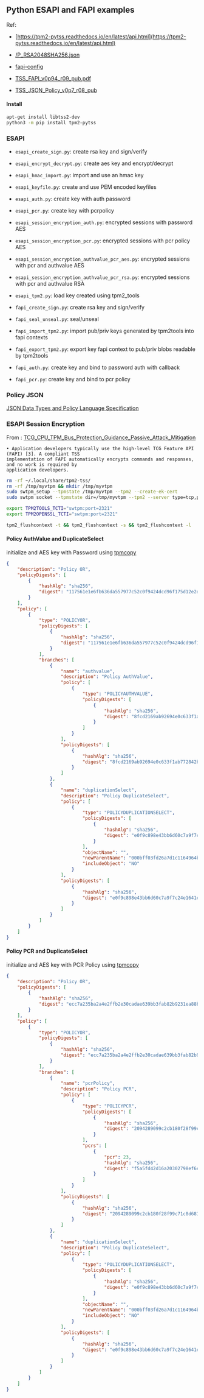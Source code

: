 ## Python ESAPI and FAPI examples


Ref: 

* [https://tpm2-pytss.readthedocs.io/en/latest/api.html](https://tpm2-pytss.readthedocs.io/en/latest/api.html)
* [/P_RSA2048SHA256.json](https://github.com/tpm2-software/tpm2-tss/blob/master/dist/fapi-profiles/P_RSA2048SHA256.json)
* [fapi-config](https://github.com/tpm2-software/tpm2-tss/blob/master/doc/fapi-config.md)

* [TSS_FAPI_v0p94_r09_pub.pdf](https://trustedcomputinggroup.org/wp-content/uploads/TSS_FAPI_v0p94_r09_pub.pdf)
* [TSS_JSON_Policy_v0p7_r08_pub](https://trustedcomputinggroup.org/wp-content/uploads/TSS_JSON_Policy_v0p7_r08_pub.pdf)

#### Install

```bash
apt-get install libtss2-dev
python3 -m pip install tpm2-pytss
```


### ESAPI

- `esapi_create_sign.py`: create rsa key and sign/verify
- `esapi_encrypt_decrypt.py`: create aes key and encrypt/decrypt
- `esapi_hmac_import.py`: import and use an hmac key
- `esapi_keyfile.py`: create and use PEM encoded keyfiles
- `esapi_auth.py`: create key with auth password
- `esapi_pcr.py`: create key with pcrpolicy
- `esapi_session_encryption_auth.py`:  encrypted sessions with password AES
- `esapi_session_encryption_pcr.py`: encrypted sessions with pcr policy AES
- `esapi_session_encryption_authvalue_pcr_aes.py`:  encrypted sessions with pcr and authvalue AES
- `esapi_session_encryption_authvalue_pcr_rsa.py`:  encrypted sessions with pcr and authvalue RSA
- `esapi_tpm2.py`: load key created using tpm2_tools

- `fapi_create_sign.py`: create rsa key and sign/verify
- `fapi_seal_unseal.py`: seal/unseal 
- `fapi_import_tpm2.py`: import pub/priv keys generated by tpm2tools into fapi contexts
- `fapi_export_tpm2.py`: export key fapi context to pub/priv blobs readable by tpm2tools
- `fapi_auth.py`: create key and bind to password auth with callback
- `fapi_pcr.py`: create key and bind to pcr policy

### Policy JSON

[JSON Data Types and Policy Language Specification](https://trustedcomputinggroup.org/resource/tcg-tss-json/)


### ESAPI Session Encryption

From : [TCG_CPU_TPM_Bus_Protection_Guidance_Passive_Attack_Mitigation](https://trustedcomputinggroup.org/wp-content/uploads/TCG_CPU_TPM_Bus_Protection_Guidance_Passive_Attack_Mitigation_8May23-3.pdf)

```
• Application developers typically use the high-level TCG Feature API (FAPI) [3]. A compliant TSS
implementation of FAPI automatically encrypts commands and responses, and no work is required by
application developers.
```


```bash
rm -rf ~/.local/share/tpm2-tss/
rm -rf /tmp/myvtpm && mkdir /tmp/myvtpm
sudo swtpm_setup --tpmstate /tmp/myvtpm --tpm2 --create-ek-cert 
sudo swtpm socket --tpmstate dir=/tmp/myvtpm --tpm2 --server type=tcp,port=2321 --ctrl type=tcp,port=2322 --flags not-need-init,startup-clear  --log level=5

export TPM2TOOLS_TCTI="swtpm:port=2321"
export TPM2OPENSSL_TCTI="swtpm:port=2321"

tpm2_flushcontext -t && tpm2_flushcontext -s && tpm2_flushcontext -l
```


#### Policy AuthValue and DuplicateSelect

initialize and AES key with Password using [tpmcopy](https://github.com/salrashid123/tpmcopy/tree/main?tab=readme-ov-file#aes)

```json
{
    "description": "Policy OR",
    "policyDigests": [
        {
            "hashAlg": "sha256",
            "digest": "117561e1e6fb636da557977c52c0f9424dcd96f175d12e2ddb8f588c84e63ab8"
        }
    ],
    "policy": [
        {
            "type": "POLICYOR",
            "policyDigests": [
                {
                    "hashAlg": "sha256",
                    "digest": "117561e1e6fb636da557977c52c0f9424dcd96f175d12e2ddb8f588c84e63ab8"
                }
            ],
            "branches": [
                {
                    "name": "authvalue",
                    "description": "Policy AuthValue",
                    "policy": [
                        {
                            "type": "POLICYAUTHVALUE",
                            "policyDigests": [
                                {
                                    "hashAlg": "sha256",
                                    "digest": "8fcd2169ab92694e0c633f1ab772842b8241bbc20288981fc7ac1eddc1fddb0e"
                                }
                            ]
                        }
                    ],
                    "policyDigests": [
                        {
                            "hashAlg": "sha256",
                            "digest": "8fcd2169ab92694e0c633f1ab772842b8241bbc20288981fc7ac1eddc1fddb0e"
                        }
                    ]
                },
                {
                    "name": "duplicationSelect",
                    "description": "Policy DuplicateSelect",
                    "policy": [
                        {
                            "type": "POLICYDUPLICATIONSELECT",
                            "policyDigests": [
                                {
                                    "hashAlg": "sha256",
                                    "digest": "e0f9c898e43bb6d60c7a9f7c24e1641e11fd1092fc6c0a032c587cb78aa61e71"
                                }
                            ],
                            "objectName": "",
                            "newParentName": "000bff03fd26a7d1c1164964b6fd790cf7db7f6177c2034bfb4a2aaef8f3b13792f6",
                            "includeObject": "NO"
                        }
                    ],
                    "policyDigests": [
                        {
                            "hashAlg": "sha256",
                            "digest": "e0f9c898e43bb6d60c7a9f7c24e1641e11fd1092fc6c0a032c587cb78aa61e71"
                        }
                    ]
                }
            ]
        }
    ]
}
```

#### Policy PCR and DuplicateSelect

initialize and AES key with PCR Policy using [tpmcopy](https://github.com/salrashid123/tpmcopy/tree/main)


```json
{
    "description": "Policy OR",
    "policyDigests": [
        {
            "hashAlg": "sha256",
            "digest": "ecc7a235ba2a4e2ffb2e30cadae639bb3fab82b9231ea88b3bde38764677554e"
        }
    ],
    "policy": [
        {
            "type": "POLICYOR",
            "policyDigests": [
                {
                    "hashAlg": "sha256",
                    "digest": "ecc7a235ba2a4e2ffb2e30cadae639bb3fab82b9231ea88b3bde38764677554e"
                }
            ],
            "branches": [
                {
                    "name": "pcrPolicy",
                    "description": "Policy PCR",
                    "policy": [
                        {
                            "type": "POLICYPCR",
                            "policyDigests": [
                                {
                                    "hashAlg": "sha256",
                                    "digest": "2094289099c2cb180f28f99c71c8d681123935f7330bdae5aa1ae1e09f0fe532"
                                }
                            ],
                            "pcrs": [
                                {
                                    "pcr": 23,
                                    "hashAlg": "sha256",
                                    "digest": "f5a5fd42d16a20302798ef6ed309979b43003d2320d9f0e8ea9831a92759fb4b"
                                }
                            ]
                        }
                    ],
                    "policyDigests": [
                        {
                            "hashAlg": "sha256",
                            "digest": "2094289099c2cb180f28f99c71c8d681123935f7330bdae5aa1ae1e09f0fe532"
                        }
                    ]
                },
                {
                    "name": "duplicationSelect",
                    "description": "Policy DuplicateSelect",
                    "policy": [
                        {
                            "type": "POLICYDUPLICATIONSELECT",
                            "policyDigests": [
                                {
                                    "hashAlg": "sha256",
                                    "digest": "e0f9c898e43bb6d60c7a9f7c24e1641e11fd1092fc6c0a032c587cb78aa61e71"
                                }
                            ],
                            "objectName": "",
                            "newParentName": "000bff03fd26a7d1c1164964b6fd790cf7db7f6177c2034bfb4a2aaef8f3b13792f6",
                            "includeObject": "NO"
                        }
                    ],
                    "policyDigests": [
                        {
                            "hashAlg": "sha256",
                            "digest": "e0f9c898e43bb6d60c7a9f7c24e1641e11fd1092fc6c0a032c587cb78aa61e71"
                        }
                    ]
                }
            ]
        }
    ]
}
```